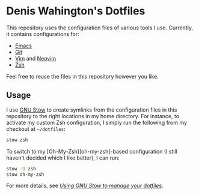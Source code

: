 # Denis Wahington's Dotfiles

This repository uses the configuration files of various tools I use.
Currently, it contains configurations for:

* [Emacs](./emacs/.emacs.d/init.el)
* [Git](./git/.gitconfig)
* [Vim](./vim/.vimrc) and [Neovim](./neovim/.config/nvim/init.lua)
* [Zsh](./zsh/.zshrc)

Feel free to reuse the files in this repository however you like.

## Usage

I use [GNU Stow][stow] to create symlinks from the configuration files
in this repository to the right locations in my home directory. For
instance, to activate my custom Zsh configuration, I simply run the
following from my checkout at `~/dotfiles`:

```sh
stow zsh
```

To switch to my [Oh-My-Zsh][oh-my-zsh]-based configuration (I still
haven't decided which I like better), I can run:

```sh
stow -D zsh
stow oh-my-zsh
```

For more details, see [_Using GNU Stow to manage your
dotfiles_][stow-dotfiles].

[stow]: https://www.gnu.org/software/stow/
[stow-dotfiles]: https://brandon.invergo.net/news/2012-05-26-using-gnu-stow-to-manage-your-dotfiles.html
